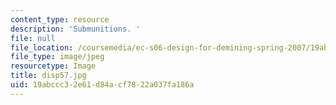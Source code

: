 ```yaml
---
content_type: resource
description: 'Submunitions. '
file: null
file_location: /coursemedia/ec-s06-design-for-demining-spring-2007/19abccc32e61d84acf7822a037fa186a_disp57.jpg
file_type: image/jpeg
resourcetype: Image
title: disp57.jpg
uid: 19abccc3-2e61-d84a-cf78-22a037fa186a
---
```

